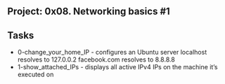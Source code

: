 
## Project: 0x08. Networking basics #1
## Tasks
- 0-change_your_home_IP - configures an Ubuntu server localhost resolves to 127.0.0.2 facebook.com resolves to 8.8.8.8
- 1-show_attached_IPs -  displays all active IPv4 IPs on the machine it’s executed on
